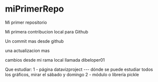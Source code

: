 # miPrimerRepo

Mi primer repositorio

Mi primera contribucion local para Github

Un commit mas desde github

una actualizacion mas

cambios desde mi rama local llamada dibeloper01

Que estudiar:
1 - página datavizproject --- dónde se puede estudiar todos los gráficos, mirar el sábado y domingo
2 - módulo o librería pickle